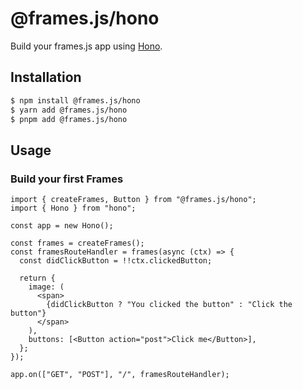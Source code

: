 # @frames.js/hono

Build your frames.js app using [Hono](https://hono.dev).

## Installation

```sh
$ npm install @frames.js/hono
$ yarn add @frames.js/hono
$ pnpm add @frames.js/hono
```

## Usage

### Build your first Frames

```tsx
import { createFrames, Button } from "@frames.js/hono";
import { Hono } from "hono";

const app = new Hono();

const frames = createFrames();
const framesRouteHandler = frames(async (ctx) => {
  const didClickButton = !!ctx.clickedButton;

  return {
    image: (
      <span>
        {didClickButton ? "You clicked the button" : "Click the button"}
      </span>
    ),
    buttons: [<Button action="post">Click me</Button>],
  };
});

app.on(["GET", "POST"], "/", framesRouteHandler);
```
